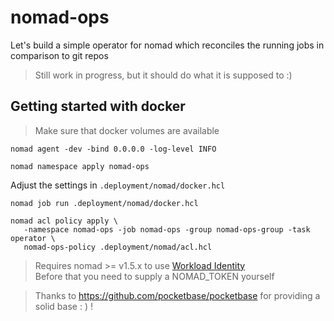 # nomad-ops

Let's build a simple operator for nomad which reconciles the running jobs in comparison to git repos

> Still work in progress, but it should do what it is supposed to :)

## Getting started with docker

> Make sure that docker volumes are available

`nomad agent -dev -bind 0.0.0.0 -log-level INFO`

`nomad namespace apply nomad-ops`

Adjust the settings in `.deployment/nomad/docker.hcl`

`nomad job run .deployment/nomad/docker.hcl`



```
nomad acl policy apply \
   -namespace nomad-ops -job nomad-ops -group nomad-ops-group -task operator \
   nomad-ops-policy .deployment/nomad/acl.hcl
```

> Requires nomad >= v1.5.x to use [Workload Identity](https://developer.hashicorp.com/nomad/docs/concepts/workload-identity)  
> Before that you need to supply a NOMAD_TOKEN yourself

> Thanks to https://github.com/pocketbase/pocketbase for providing a solid base : ) !
